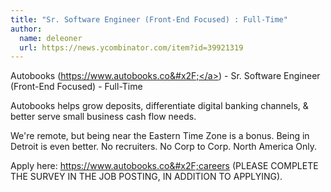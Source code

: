 ```yaml
---
title: "Sr. Software Engineer (Front-End Focused) : Full-Time"
author:
  name: deleoner
  url: https://news.ycombinator.com/item?id=39921319
---
```

Autobooks (<a href="https:&#x2F;&#x2F;www.autobooks.co&#x2F;" rel="nofollow">https:&#x2F;&#x2F;www.autobooks.co&#x2F;</a>) - Sr. Software Engineer (Front-End Focused) - Full-Time

Autobooks helps grow deposits, differentiate digital banking channels, &amp; better serve small business cash flow needs.

We&#x27;re remote, but being near the Eastern Time Zone is a bonus. Being in Detroit is even better. No recruiters. No Corp to Corp. North America Only.

Apply here: <a href="https:&#x2F;&#x2F;www.autobooks.co&#x2F;careers" rel="nofollow">https:&#x2F;&#x2F;www.autobooks.co&#x2F;careers</a> (PLEASE COMPLETE THE SURVEY IN THE JOB POSTING, IN ADDITION TO APPLYING).
